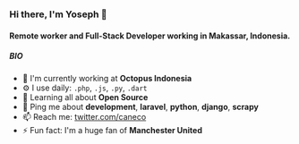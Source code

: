 ### Hi there, I'm Yoseph 👋

#### Remote worker and Full-Stack Developer working in Makassar, Indonesia.

##### BIO

- 🏢 I'm currently working at **Octopus Indonesia**
- ⚙️ I use daily: `.php`, `.js`, `.py`, `.dart`
- 🌱 Learning all about **Open Source**
- 💬 Ping me about **development**, **laravel**, **python**, **django**, **scrapy**
- 📫 Reach me: [twitter.com/caneco](https://twitter.com/oche97)
- ⚡️ Fun fact: I'm a huge fan of **Manchester United**
